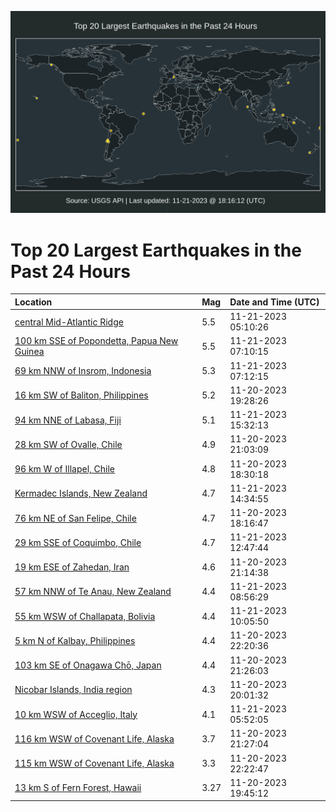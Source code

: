 ![Map](./map.png)

# Top 20 Largest Earthquakes in the Past 24 Hours

| Location | Mag | Date and Time (UTC) |
|:---|:---|:---|
| [central Mid-Atlantic Ridge](https://earthquake.usgs.gov/earthquakes/eventpage/us6000lpra) | 5.5 | 11-21-2023 05:10:26 |
| [100 km SSE of Popondetta, Papua New Guinea](https://earthquake.usgs.gov/earthquakes/eventpage/us6000lprf) | 5.5 | 11-21-2023 07:10:15 |
| [69 km NNW of Insrom, Indonesia](https://earthquake.usgs.gov/earthquakes/eventpage/us6000lprg) | 5.3 | 11-21-2023 07:12:15 |
| [16 km SW of Baliton, Philippines](https://earthquake.usgs.gov/earthquakes/eventpage/us6000lpna) | 5.2 | 11-20-2023 19:28:26 |
| [94 km NNE of Labasa, Fiji](https://earthquake.usgs.gov/earthquakes/eventpage/us6000lpu1) | 5.1 | 11-21-2023 15:32:13 |
| [28 km SW of Ovalle, Chile](https://earthquake.usgs.gov/earthquakes/eventpage/us6000lpnu) | 4.9 | 11-20-2023 21:03:09 |
| [96 km W of Illapel, Chile](https://earthquake.usgs.gov/earthquakes/eventpage/us6000lpmu) | 4.8 | 11-20-2023 18:30:18 |
| [Kermadec Islands, New Zealand](https://earthquake.usgs.gov/earthquakes/eventpage/us6000lptq) | 4.7 | 11-21-2023 14:34:55 |
| [76 km NE of San Felipe, Chile](https://earthquake.usgs.gov/earthquakes/eventpage/us6000lpmq) | 4.7 | 11-20-2023 18:16:47 |
| [29 km SSE of Coquimbo, Chile](https://earthquake.usgs.gov/earthquakes/eventpage/us6000lpta) | 4.7 | 11-21-2023 12:47:44 |
| [19 km ESE of Zahedan, Iran](https://earthquake.usgs.gov/earthquakes/eventpage/us6000lpp3) | 4.6 | 11-20-2023 21:14:38 |
| [57 km NNW of Te Anau, New Zealand](https://earthquake.usgs.gov/earthquakes/eventpage/us6000lpsg) | 4.4 | 11-21-2023 08:56:29 |
| [55 km WSW of Challapata, Bolivia](https://earthquake.usgs.gov/earthquakes/eventpage/us6000lpsr) | 4.4 | 11-21-2023 10:05:50 |
| [5 km N of Kalbay, Philippines](https://earthquake.usgs.gov/earthquakes/eventpage/us6000lppx) | 4.4 | 11-20-2023 22:20:36 |
| [103 km SE of Onagawa Chō, Japan](https://earthquake.usgs.gov/earthquakes/eventpage/us6000lppk) | 4.4 | 11-20-2023 21:26:03 |
| [Nicobar Islands, India region](https://earthquake.usgs.gov/earthquakes/eventpage/us6000lpnk) | 4.3 | 11-20-2023 20:01:32 |
| [10 km WSW of Acceglio, Italy](https://earthquake.usgs.gov/earthquakes/eventpage/us6000lprc) | 4.1 | 11-21-2023 05:52:05 |
| [116 km WSW of Covenant Life, Alaska](https://earthquake.usgs.gov/earthquakes/eventpage/ak023ew6scda) | 3.7 | 11-20-2023 21:27:04 |
| [115 km WSW of Covenant Life, Alaska](https://earthquake.usgs.gov/earthquakes/eventpage/ak023ew7csqc) | 3.3 | 11-20-2023 22:22:47 |
| [13 km S of Fern Forest, Hawaii](https://earthquake.usgs.gov/earthquakes/eventpage/hv73654532) | 3.27 | 11-20-2023 19:45:12 |
